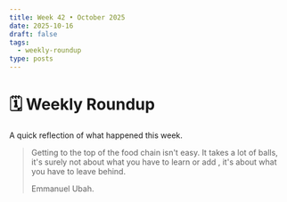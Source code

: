 ```yaml
---
title: Week 42 • October 2025
date: 2025-10-16
draft: false
tags:
  - weekly-roundup
type: posts
---
```


# 🗓 Weekly Roundup

A quick reflection of what happened this week.

>Getting to the top of the food chain isn't easy. It takes a lot of balls, it's surely not about what you have to learn or add , it's about what you have to leave behind.
>
>Emmanuel Ubah.


